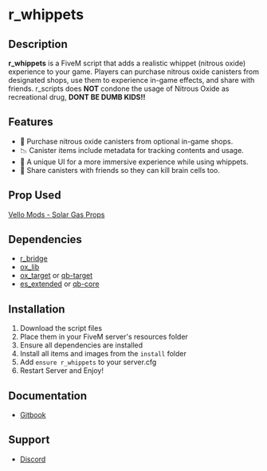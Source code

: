 # r_whippets

## Description

**r_whippets** is a FiveM script that adds a realistic whippet (nitrous oxide) experience to your game. Players can purchase nitrous oxide canisters from designated shops, use them to experience in-game effects, and share with friends. r_scripts does **NOT** condone the usage of Nitrous Oxide as recreational drug, **DONT BE DUMB KIDS!!**

## Features

- 🛒 Purchase nitrous oxide canisters from optional in-game shops.
- 📉 Canister items include metadata for tracking contents and usage.
- 💎 A unique UI for a more immersive experience while using whippets.
- 🤝️ Share canisters with friends so they can kill brain cells too.

## Prop Used
[Vello Mods - Solar Gas Props](https://github.com/Vello-Mods/vello_solargas)

## Dependencies

- [r_bridge](https://github.com/rumaier/r_bridge/releases)
- [ox_lib](https://github.com/overextended/ox_lib/releases)
- [ox_target](https://github.com/overextended/ox_target/releases) or [qb-target](https://github.com/qbcore-framework/qb-target)
- [es_extended](https://github.com/esx-framework) or [qb-core](https://github.com/qbcore-framework)

## Installation

1. Download the script files
2. Place them in your FiveM server's resources folder
3. Ensure all dependencies are installed
4. Install all items and images from the `install` folder
5. Add `ensure r_whippets` to your server.cfg
6. Restart Server and Enjoy!

## Documentation

- [Gitbook](https://r-scripts-1.gitbook.io/r_scripts-docs./free-resources/r_whippets)

## Support

- [Discord](https://discord.gg/r-scripts)
